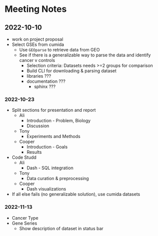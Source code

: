 # Meeting Notes

## 2022-10-10

- work on project proposal
- Select GSEs from cumida
    - Use `GEOparse` to retrieve data from GEO
    - See if there is a generalizable way to parse the data and identify cancer v controls
        - Selection criteria: Datasets needs >=2 groups for comparison
        - Build CLI for downloading & parsing dataset
        - libraries ???
        - documentation ???
            - sphinx ???


### 2022-10-23
- Split sections for presentation and report
  - Ali
    - Introduction - Problem, Biology
    - Discussion
  - Tony
    - Experiments and Methods
  - Cooper
    - Introduction - Goals
    - Results
- Code Studd
  - Ali
    - Dash - SQL integration
  - Tony 
    - Data curation & preprocessing
  - Cooper
    - Dash visualizations
- If all else fails (no generalizable solution), use cumida datasets


### 2022-11-13
- Cancer Type
- Gene Series
  - Show description of dataset in status bar

